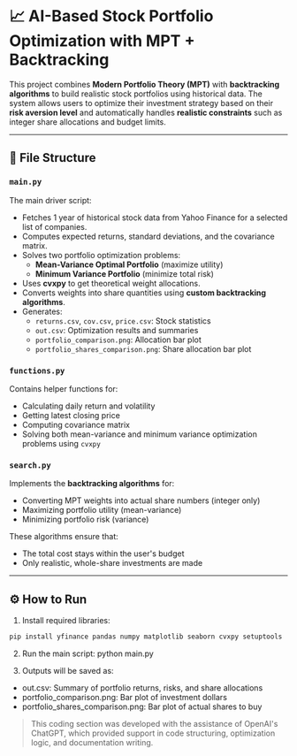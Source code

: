 # 📈 AI-Based Stock Portfolio Optimization with MPT + Backtracking

This project combines **Modern Portfolio Theory (MPT)** with **backtracking algorithms** to build realistic stock portfolios using historical data. The system allows users to optimize their investment strategy based on their **risk aversion level** and automatically handles **realistic constraints** such as integer share allocations and budget limits.

---

## 📂 File Structure

### `main.py`

The main driver script:

- Fetches 1 year of historical stock data from Yahoo Finance for a selected list of companies.
- Computes expected returns, standard deviations, and the covariance matrix.
- Solves two portfolio optimization problems:
  - **Mean-Variance Optimal Portfolio** (maximize utility)
  - **Minimum Variance Portfolio** (minimize total risk)
- Uses **cvxpy** to get theoretical weight allocations.
- Converts weights into share quantities using **custom backtracking algorithms**.
- Generates:
  - `returns.csv`, `cov.csv`, `price.csv`: Stock statistics
  - `out.csv`: Optimization results and summaries
  - `portfolio_comparison.png`: Allocation bar plot
  - `portfolio_shares_comparison.png`: Share allocation bar plot

### `functions.py`

Contains helper functions for:

- Calculating daily return and volatility
- Getting latest closing price
- Computing covariance matrix
- Solving both mean-variance and minimum variance optimization problems using `cvxpy`

### `search.py`

Implements the **backtracking algorithms** for:

- Converting MPT weights into actual share numbers (integer only)
- Maximizing portfolio utility (mean-variance)
- Minimizing portfolio risk (variance)

These algorithms ensure that:

- The total cost stays within the user's budget
- Only realistic, whole-share investments are made

---

## ⚙️ How to Run

1. Install required libraries:

```bash
pip install yfinance pandas numpy matplotlib seaborn cvxpy setuptools
```

2. Run the main script:
python main.py

3. Outputs will be saved as:

- out.csv: Summary of portfolio returns, risks, and share allocations
- portfolio_comparison.png: Bar plot of investment dollars
- portfolio_shares_comparison.png: Bar plot of actual shares to buy

> This coding section was developed with the assistance of OpenAI's ChatGPT, which provided support in code structuring, optimization logic, and documentation writing.
